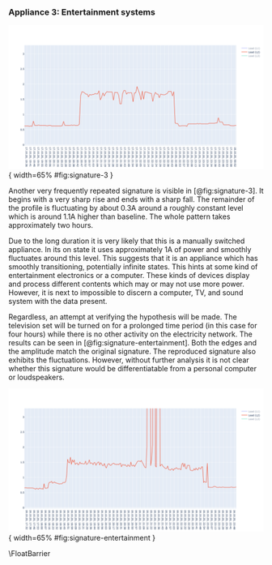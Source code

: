 ### Appliance 3: Entertainment systems

![Captured power signature 3](src/images/Entertainment.png){ width=65% #fig:signature-3 }

Another very frequently repeated signature is visible in [@fig:signature-3]. It begins with a very sharp rise and ends with a sharp fall. The remainder of the profile is fluctuating by about 0.3A around a roughly constant level which is around 1.1A higher than baseline. The whole pattern takes approximately two hours.

Due to the long duration it is very likely that this is a manually switched appliance. In its on state it uses approximately 1A of power and smoothly fluctuates around this level. This suggests that it is an appliance which has smoothly transitioning, potentially infinite states. This hints at some kind of entertainment electronics or a computer. These kinds of devices display and process different contents which may or may not use more power. However, it is next to impossible to discern a computer, TV, and sound system with the data present.

Regardless, an attempt at verifying the hypothesis will be made. The television set will be turned on for a prolonged time period (in this case for four hours) while there is no other activity on the electricity network. The results can be seen in [@fig:signature-entertainment]. Both the edges and the amplitude match the original signature. The reproduced signature also exhibits the fluctuations. However, without further analysis it is not clear whether this signature would be differentiatable from a personal computer or loudspeakers.

![Entertainment system signature](src/images/Entertainment-confirmation+invalidsamples.png){ width=65% #fig:signature-entertainment }

\FloatBarrier
